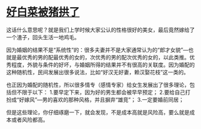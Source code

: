 # [好白菜被猪拱了](https://github.com/platojobs/SFLOG/issues/293)

这话什么意思呢？就是我们上学时候大家公认的性格很好的美女，最后竟然嫁给了一个渣子，回头生活一地鸡毛。

因为婚姻的结果不是“系统性”的：很多夫妻并不是大家通常认为的“郎才女貌”—也就是最优秀的男的配最优秀的女的，次优秀的男的配次优秀的女的，以此类推。优秀程度，外貌与条件的好坏，与婚姻所得的结果并不有很高的关联度。因为婚配的这种随机性，民间发展出很多说法，比如“好汉无好妻，赖汉娶花枝”这一类的。

也正因为婚配的随机性，所以很多情专（感情专家）给女生发展出了很多理论，包括但不限于以下：
1.要早定下来，因为好的男生都会被早早预定；
2.要给自己打扮成“好嫁风”—男的喜欢的那种风格，并且摒弃“雄竞”；
3.一定要婚前同居；

但是这些理论，你仔细琢磨一下，就会发现，不是成本高就是风险高，要么就是成本或者风险都高。
